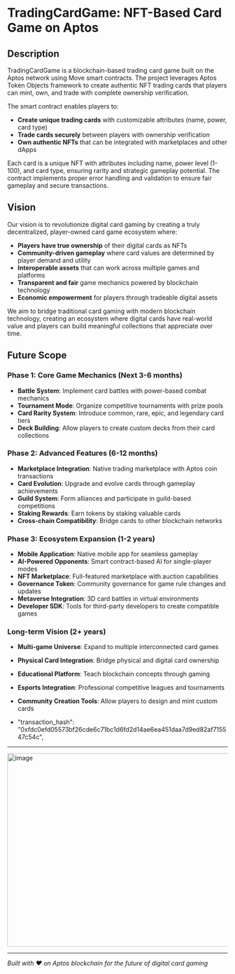 # TradingCardGame: NFT-Based Card Game on Aptos

## Description

TradingCardGame is a blockchain-based trading card game built on the Aptos network using Move smart contracts. The project leverages Aptos Token Objects framework to create authentic NFT trading cards that players can mint, own, and trade with complete ownership verification.

The smart contract enables players to:
- **Create unique trading cards** with customizable attributes (name, power, card type)
- **Trade cards securely** between players with ownership verification
- **Own authentic NFTs** that can be integrated with marketplaces and other dApps

Each card is a unique NFT with attributes including name, power level (1-100), and card type, ensuring rarity and strategic gameplay potential. The contract implements proper error handling and validation to ensure fair gameplay and secure transactions.

## Vision

Our vision is to revolutionize digital card gaming by creating a truly decentralized, player-owned card game ecosystem where:

- **Players have true ownership** of their digital cards as NFTs
- **Community-driven gameplay** where card values are determined by player demand and utility
- **Interoperable assets** that can work across multiple games and platforms
- **Transparent and fair** game mechanics powered by blockchain technology
- **Economic empowerment** for players through tradeable digital assets

We aim to bridge traditional card gaming with modern blockchain technology, creating an ecosystem where digital cards have real-world value and players can build meaningful collections that appreciate over time.

## Future Scope

### Phase 1: Core Game Mechanics (Next 3-6 months)
- **Battle System**: Implement card battles with power-based combat mechanics
- **Tournament Mode**: Organize competitive tournaments with prize pools
- **Card Rarity System**: Introduce common, rare, epic, and legendary card tiers
- **Deck Building**: Allow players to create custom decks from their card collections

### Phase 2: Advanced Features (6-12 months)
- **Marketplace Integration**: Native trading marketplace with Aptos coin transactions
- **Card Evolution**: Upgrade and evolve cards through gameplay achievements
- **Guild System**: Form alliances and participate in guild-based competitions
- **Staking Rewards**: Earn tokens by staking valuable cards
- **Cross-chain Compatibility**: Bridge cards to other blockchain networks

### Phase 3: Ecosystem Expansion (1-2 years)
- **Mobile Application**: Native mobile app for seamless gameplay
- **AI-Powered Opponents**: Smart contract-based AI for single-player modes
- **NFT Marketplace**: Full-featured marketplace with auction capabilities
- **Governance Token**: Community governance for game rule changes and updates
- **Metaverse Integration**: 3D card battles in virtual environments
- **Developer SDK**: Tools for third-party developers to create compatible games

### Long-term Vision (2+ years)
- **Multi-game Universe**: Expand to multiple interconnected card games
- **Physical Card Integration**: Bridge physical and digital card ownership
- **Educational Platform**: Teach blockchain concepts through gaming
- **Esports Integration**: Professional competitive leagues and tournaments
- **Community Creation Tools**: Allow players to design and mint custom cards

-  "transaction_hash": "0xfdc0efd05573bf26cde6c71bc1d6fd2d14ae6ea451daa7d9ed82af715547c54c",
---
<img width="577" height="442" alt="image" src="https://github.com/user-attachments/assets/d625dc7b-4930-4b4a-9adc-1e9ca65917e8" />

---

*Built with ❤️ on Aptos blockchain for the future of digital card gaming*
